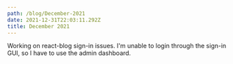 ```yaml
---
path: /blog/December-2021
date: 2021-12-31T22:03:11.292Z
title: December 2021
---
```

Working on react-blog sign-in issues. I'm unable to login through the sign-in GUI, so I have to use the admin dashboard.